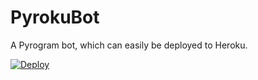 # PyrokuBot
A Pyrogram bot, which can easily be deployed to Heroku.

[![Deploy](https://www.herokucdn.com/deploy/button.svg)](https://heroku.com/deploy)
